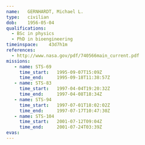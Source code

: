 ```yaml
---
name:	GERNHARDT, Michael L.
type:	civilian
dob:	1956-05-04
qualifications:
  - BSc in physics
  - PhD in bioengineering
timeinspace:	43d7h1m
references:
  - http://www.nasa.gov/pdf/740566main_current.pdf
missions:
   - name: STS-69
     time_start:   1995-09-07T15:09Z
     time_end:     1995-09-18T11:38:57Z
   - name: STS-83
     time_start:   1997-04-04T19:20:32Z
     time_end:     1997-04-08T18:34Z
   - name: STS-94
     time_start:   1997-07-01T18:02:02Z
     time_end:     1997-07-17T10:47:30Z
   - name: STS-104
     time_start:   2001-07-12T09:04Z
     time_end:     2001-07-24T03:39Z
evas:
---
```

